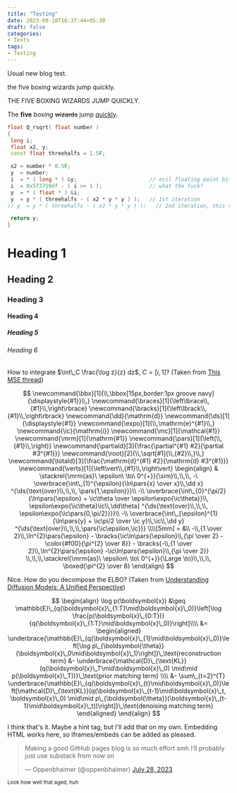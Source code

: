 ```yaml
---
title: "Testing"
date: 2023-09-10T16:37:44+05:30
draft: false
categories:
- Tests
tags:
- Testing
---
```


Usual new blog test.

the five boxing wizards jump quickly.

THE FIVE BOXING WIZARDS JUMP QUICKLY.

The **five** *boxing* ~~wizards~~ jump <u>quickly</u>.

```c++
float Q_rsqrt( float number )
{
 long i;
 float x2, y;
 const float threehalfs = 1.5F;

 x2 = number * 0.5F;
 y  = number;
 i  = * ( long * ) &y;                       // evil floating point bit level hacking
 i  = 0x5f3759df - ( i >> 1 );               // what the fuck?
 y  = * ( float * ) &i;
 y  = y * ( threehalfs - ( x2 * y * y ) );   // 1st iteration
// y  = y * ( threehalfs - ( x2 * y * y ) );   // 2nd iteration, this can be removed

 return y;
}
```

# Heading 1 
## Heading 2 
### Heading 3
#### Heading 4
##### Heading 5
###### Heading 6

How to integrate $\int\_C \frac{\log z}{z} dz$, $C = [i, 1]$? (Taken from [This 
MSE thread](https://math.stackexchange.com/questions/2753732/complex-integration-example))

$$
\newcommand{\bbx}[1]{\\,\bbox[15px,border:1px groove navy]{\displaystyle{#1}}\\,}
\newcommand{\braces}[1]{\left\lbrace\\,{#1}\\,\right\rbrace}
\newcommand{\bracks}[1]{\left\lbrack\\,{#1}\\,\right\rbrack}
\newcommand{\dd}{\mathrm{d}}
\newcommand{\ds}[1]{\displaystyle{#1}}
\newcommand{\expo}[1]{\\,\mathrm{e}^{#1}\\,}
\newcommand{\ic}{\mathrm{i}}
\newcommand{\mc}[1]{\mathcal{#1}}
\newcommand{\mrm}[1]{\mathrm{#1}}
\newcommand{\pars}[1]{\left(\\,{#1}\\,\right)}
\newcommand{\partiald}[3]{\frac{\partial^{#1} #2}{\partial #3^{#1}}}
\newcommand{\root}[2]{\\,\sqrt[#1]{\\,{#2}\\,}\\,}
\newcommand{\totald}[3]{\frac{\mathrm{d}^{#1} #2}{\mathrm{d} #3^{#1}}}
\newcommand{\verts}[1]{\left\vert\\,{#1}\\,\right\vert}
\begin{align}
& \stackrel{\mrm{as}\ \epsilon\ \to\ 0^{+}}{\sim}\\,\\,\\,
-\ \overbrace{\int\_{1}^{\epsilon}{\ln\pars{x} \over x}\\,\dd x}
^{\ds{\text{over}\\,\\,\\, \pars{1,\epsilon}}}\\ -\\
\overbrace{\int\_{0}^{\pi/2}
{\ln\pars{\epsilon} + \ic\theta \over \epsilon\expo{\ic\theta}}\\,
\epsilon\expo{\ic\theta}\ic\\,\dd\theta}
^{\ds{\text{over}\\,\\,\\, \epsilon\expo{\ic\pars{0,\pi/2}}}}\\ -\\
\overbrace{\int\_{\epsilon}^{1}{\ln\pars{y} + \ic\pi/2 \over \ic y}\\,\ic\\,\dd y}
^{\ds{\text{over}\\,\\,\\,\pars{\ic\epsilon,\ic}}}
\\\\[5mm] = &\\
-\\,{1 \over 2}\\,\ln^{2}\pars{\epsilon} -
\bracks{\ic\ln\pars{\epsilon}\\,{\pi \over 2} -
\color{#f00}{\pi^{2} \over 8}} - \bracks{-\\,{1 \over 2}\\,\ln^{2}\pars{\epsilon} -\ic\ln\pars{\epsilon}\\,{\pi \over 2}}
\\,\\,\\,\stackrel{\mrm{as}\ \epsilon\ \to\ 0^{+}}{\Large \to}\\,\\,\\,
\boxed{\pi^{2} \over 8}
\end{align}
$$

Nice. How do you decompose the ELBO? (Taken from [Understanding Diffusion Models:
A Unified Perspective](https://calvinyluo.com/2022/08/26/diffusion-tutorial.html))

$$
\begin{align}
\log p(\boldsymbol{x})
&\geq \mathbb{E}\_{q(\boldsymbol{x}\_{1:T}\mid\boldsymbol{x}\_0)}\left[\log \frac{p(\boldsymbol{x}\_{0:T})}{q(\boldsymbol{x}\_{1:T}\mid\boldsymbol{x}\_0)}\right]\\\\
&=  \begin{aligned}
      \underbrace{\mathbb{E}\_{q(\boldsymbol{x}\_{1}\mid\boldsymbol{x}\_0)}\left[\log p\_{\boldsymbol{\theta}}(\boldsymbol{x}\_0\mid\boldsymbol{x}\_1)\right]}\_\text{reconstruction term} &- \underbrace{\mathcal{D}\_{\text{KL}}(q(\boldsymbol{x}\_T\mid\boldsymbol{x}\_0) \mid\mid p(\boldsymbol{x}\_T))}\_\text{prior matching term} \\\\
      &- \sum\_{t=2}^{T} \underbrace{\mathbb{E}\_{q(\boldsymbol{x}\_{t}\mid\boldsymbol{x}\_0)}\left[\mathcal{D}\_{\text{KL}}(q(\boldsymbol{x}\_{t-1}\mid\boldsymbol{x}\_t, \boldsymbol{x}\_0) \mid\mid p\_{\boldsymbol{\theta}}(\boldsymbol{x}\_{t-1}\mid\boldsymbol{x}\_t))\right]}\_\text{denoising matching term}
    \end{aligned}
\end{align}
$$

I think that's it. Maybe a hint tag, but I'll add that on my own. Embedding 
HTML works here, so iframes/embeds can be added as pleased.

<blockquote class="twitter-tweet" data-theme="dark"><p lang="en" dir="ltr">Making a good GitHub pages blog is so much effort smh I’ll probably just use substack from now on</p>&mdash; Oppenbhaimer (@oppenbhaimer) <a href="https://twitter.com/oppenbhaimer/status/1684909995841003520?ref_src=twsrc%5Etfw">July 28, 2023</a></blockquote> <script async src="https://platform.twitter.com/widgets.js" charset="utf-8"></script>

<sub>Look how well that aged, huh</sub>
